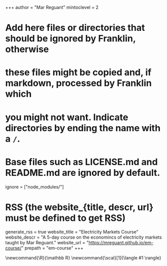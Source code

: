 <!--
Add here global page variables to use throughout your website.
-->

+++
author = "Mar Reguant"
mintoclevel = 2

# Add here files or directories that should be ignored by Franklin, otherwise
# these files might be copied and, if markdown, processed by Franklin which
# you might not want. Indicate directories by ending the name with a `/`.
# Base files such as LICENSE.md and README.md are ignored by default.
ignore = ["node_modules/"]

# RSS (the website_{title, descr, url} must be defined to get RSS)
generate_rss = true
website_title = "Electricity Markets Course"
website_descr = "A 5-day course on the economincs of electricity markets taught by Mar Reguant."
website_url   = "https://mreguant.github.io/em-course/"
prepath = "em-course"
+++

<!--
Add here global latex commands to use throughout your pages.
-->
\newcommand{\R}{\mathbb R}
\newcommand{\scal}[1]{\langle #1 \rangle}

